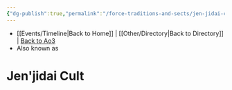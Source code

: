 ```yaml
---
{"dg-publish":true,"permalink":"/force-traditions-and-sects/jen-jidai-cult/","tags":["jenjidai","darksiders","unfinished","faction"],"noteIcon":"saber1"}
---
```


- [[Events/Timeline\|Back to Home]] | [[Other/Directory\|Back to Directory]] | [Back to Ao3](https://archiveofourown.org/works/19334440/chapters/45992584)
- Also known as 

# Jen'jidai Cult
